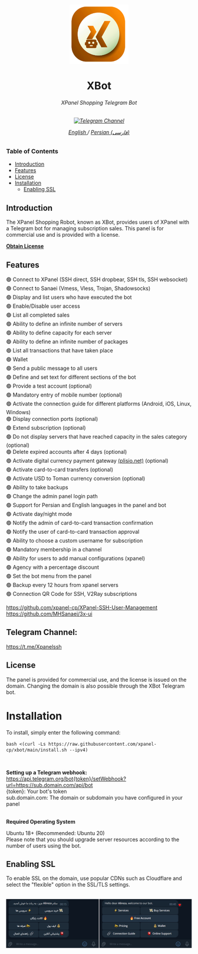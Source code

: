 <p align="center">
<picture>
<img width="160" height="160"  alt="XBot" src="https://raw.githubusercontent.com/xpanel-cp/xbot/main/xlogo.png">
</picture>
  </p> 
<h1 align="center"/>XBot</h1>
<h6 align="center">XPanel Shopping Telegram Bot<h6>
<p align="center">
<a href="https://t.me/Xpanelssh" target="_blank">
<img alt="Telegram Channel" src="https://img.shields.io/endpoint?label=Channel&style=flat-square&url=https%3A%2F%2Ftg.sumanjay.workers.dev%2FXpanelssh&color=blue">
</a>
</p>
 
<p align="center">
	<a href="./README-EN.md">
	English
	</a>
	/
	<a href="./README.md">
	Persian (فارسی)
	</a>
</p>


### Table of Contents
- [Introduction](#introduction)<br>
- [Features](#features)<br>
- [License](#license)<br>
- [Installation](#installation) <br>
  - [Enabling SSL](#enabling-ssl)<br>
 
## Introduction <br>
The XPanel Shopping Robot, known as XBot, provides users of XPanel with a Telegram bot for managing subscription sales. This panel is for commercial use and is provided with a license. <br>

<b><a href="https://t.me/xpanel_bot" target="_blank">Obtain License</a></b>

## Features <br>
:green_circle: Connect to XPanel (SSH direct, SSH dropbear, SSH tls, SSH websocket) <br>
:green_circle: Connect to Sanaei (Vmess, Vless, Trojan, Shadowsocks) <br>
:green_circle: Display and list users who have executed the bot <br>
:green_circle: Enable/Disable user access <br>
:green_circle: List all completed sales <br>
:green_circle: Ability to define an infinite number of servers <br>
:green_circle: Ability to define capacity for each server <br>
:green_circle: Ability to define an infinite number of packages <br>
:green_circle: List all transactions that have taken place <br>
:green_circle: Wallet <br>
:green_circle: Send a public message to all users <br>
:green_circle: Define and set text for different sections of the bot <br>
:green_circle: Provide a test account (optional) <br>
:green_circle: Mandatory entry of mobile number (optional) <br>
:green_circle: Activate the connection guide for different platforms (Android, iOS, Linux, Windows) <br>
:green_circle: Display connection ports (optional) <br>
:green_circle: Extend subscription (optional) <br>
:green_circle: Do not display servers that have reached capacity in the sales category (optional) <br>
:green_circle: Delete expired accounts after 4 days (optional) <br>
:green_circle: Activate digital currency payment gateway <a href="https://plisio.net/account/signup?ref=28752" target="_blank">(plisio.net)</a> (optional) <br>
:green_circle: Activate card-to-card transfers (optional) <br>
:green_circle: Activate USD to Toman currency conversion (optional) <br>
:green_circle: Ability to take backups <br>
:green_circle: Change the admin panel login path <br>
:green_circle: Support for Persian and English languages in the panel and bot <br>
:green_circle: Activate day/night mode <br>
:green_circle: Notify the admin of card-to-card transaction confirmation <br>
:green_circle: Notify the user of card-to-card transaction approval <br>
:green_circle: Ability to choose a custom username for subscription <br>
:green_circle: Mandatory membership in a channel <br>
:green_circle: Ability for users to add manual configurations (xpanel) <br>
:green_circle: Agency with a percentage discount <br>
:green_circle: Set the bot menu from the panel <br>
:green_circle: Backup every 12 hours from xpanel servers <br>
:green_circle: Connection QR Code for SSH, V2Ray subscriptions<br>

https://github.com/xpanel-cp/XPanel-SSH-User-Management <br>
https://github.com/MHSanaei/3x-ui <br>

## Telegram Channel:
https://t.me/Xpanelssh

## License
The panel is provided for commercial use, and the license is issued on the domain. Changing the domain is also possible through the XBot Telegram bot.

# Installation
To install, simply enter the following command:<br>

```
bash <(curl -Ls https://raw.githubusercontent.com/xpanel-cp/xbot/main/install.sh --ipv4)
```
<br>

**Setting up a Telegram webhook:** <br>
https://api.telegram.org/bot{token}/setWebhook?url=https://sub.domain.com/api/bot
<br>
{token}: Your bot's token<br>
sub.domain.com: The domain or subdomain you have configured in your panel<br><br>

**Required Operating System**

Ubuntu 18+ (Recommended: Ubuntu 20)<br>
Please note that you should upgrade server resources according to the number of users using the bot.

## Enabling SSL
To enable SSL on the domain, use popular CDNs such as Cloudflare and select the "flexible" option in the SSL/TLS settings.

<br>
<picture>
<img alt="XBot" src="https://github.com/xpanel-cp/xbot/blob/main/xbot.jpg">
</picture>
